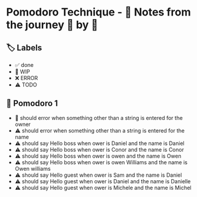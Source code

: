 # Pomodoro Technique - 📝 Notes from the journey 🍅 by 🍅


## 🏷️ Labels

- ✅ done
- 🚧 WIP
- ❌ ERROR
- ⚠ TODO

## 🍅 Pomodoro 1

- 🚧 should error when something other than a string is entered for the owner
- ⚠ should error when something other than a string is entered for the name
- ⚠ should say Hello boss when ower is Daniel and the name is Daniel
- ⚠ should say Hello boss when ower is Conor and the name is Conor
- ⚠ should say Hello boss when ower is owen and the name is Owen
- ⚠ should say Hello boss when ower is owen Williams and the name is Owen williams
- ⚠ should say Hello guest when ower is Sam and the name is Daniel
- ⚠ should say Hello guest when ower is Daniel and the name is Danielle
- ⚠ should say Hello guest when ower is Michele and the name is Michel
